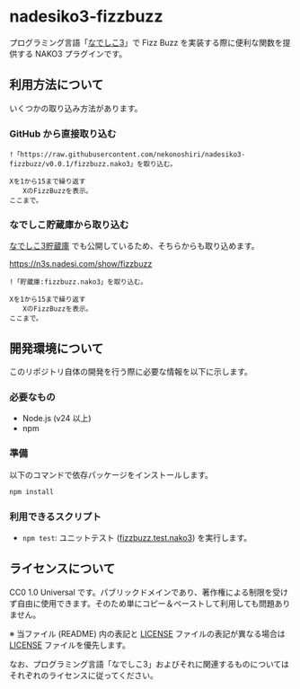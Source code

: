 # nadesiko3-fizzbuzz

プログラミング言語「[なでしこ3](https://github.com/kujirahand/nadesiko3)」で Fizz Buzz を実装する際に便利な関数を提供する NAKO3 プラグインです。

## 利用方法について

いくつかの取り込み方法があります。

### GitHub から直接取り込む

```nako3
!「https://raw.githubusercontent.com/nekonoshiri/nadesiko3-fizzbuzz/v0.0.1/fizzbuzz.nako3」を取り込む。

Xを1から15まで繰り返す
　　XのFizzBuzzを表示。
ここまで。
```

### なでしこ貯蔵庫から取り込む

[なでしこ3貯蔵庫](https://n3s.nadesi.com) でも公開しているため、そちらからも取り込めます。

https://n3s.nadesi.com/show/fizzbuzz

```nako3
!「貯蔵庫:fizzbuzz.nako3」を取り込む。

Xを1から15まで繰り返す
　　XのFizzBuzzを表示。
ここまで。
```

## 開発環境について

このリポジトリ自体の開発を行う際に必要な情報を以下に示します。

### 必要なもの

- Node.js (v24 以上)
- npm

### 準備

以下のコマンドで依存パッケージをインストールします。

```sh
npm install
```

### 利用できるスクリプト

- `npm test`: ユニットテスト ([fizzbuzz.test.nako3](fizzbuzz.test.nako3)) を実行します。

## ライセンスについて

CC0 1.0 Universal です。パブリックドメインであり、著作権による制限を受けず自由に使用できます。そのため単にコピー＆ペーストして利用しても問題ありません。

※ 当ファイル (README) 内の表記と [LICENSE](LICENSE) ファイルの表記が異なる場合は [LICENSE](LICENSE) ファイルを優先します。

なお、プログラミング言語「なでしこ3」およびそれに関連するものについてはそれぞれのライセンスに従ってください。
